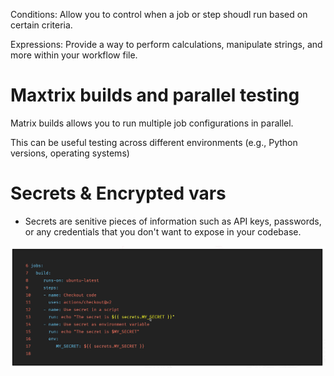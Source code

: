 Conditions: Allow you to control when a job or step shoudl run based on certain criteria.

Expressions: Provide a way to perform calculations, manipulate strings, and more within your workflow file.

# Maxtrix builds and parallel testing

Matrix builds allows you to run multiple job configurations in parallel.

This can be useful testing across different environments (e.g., Python versions, operating systems)

# Secrets & Encrypted vars

- Secrets are senitive pieces of information such as API keys, passwords, or any  credentials that you don't want to expose in your codebase.

![alt text](image.png)



